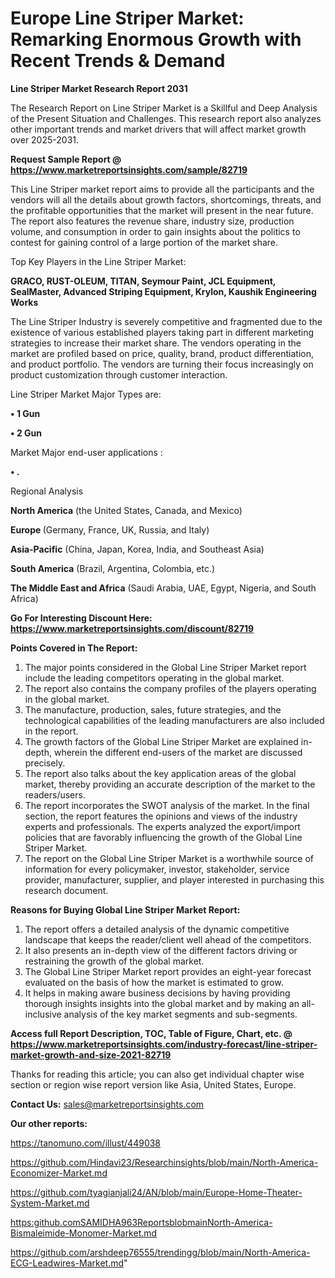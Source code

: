 # Europe Line Striper Market: Remarking Enormous Growth with Recent Trends & Demand

<strong>Line Striper Market Research Report 2031</strong>

The Research Report on Line Striper Market is a Skillful and Deep Analysis of the Present Situation and Challenges. This research report also analyzes other important trends and market drivers that will affect market growth over 2025-2031.

<strong>Request Sample Report @ <a href=https://www.marketreportsinsights.com/sample/82719>https://www.marketreportsinsights.com/sample/82719</a></strong>

This Line Striper market report aims to provide all the participants and the vendors will all the details about growth factors, shortcomings, threats, and the profitable opportunities that the market will present in the near future. The report also features the revenue share, industry size, production volume, and consumption in order to gain insights about the politics to contest for gaining control of a large portion of the market share.

Top Key Players in the Line Striper Market:

<strong>GRACO, RUST-OLEUM, TITAN, Seymour Paint, JCL Equipment, SealMaster, Advanced Striping Equipment, Krylon, Kaushik Engineering Works</strong>

The Line Striper Industry is severely competitive and fragmented due to the existence of various established players taking part in different marketing strategies to increase their market share. The vendors operating in the market are profiled based on price, quality, brand, product differentiation, and product portfolio. The vendors are turning their focus increasingly on product customization through customer interaction.

Line Striper Market Major Types are:

<strong>• 1 Gun

• 2 Gun</strong>

Market Major end-user applications :

<strong>• .</strong>

Regional Analysis

</u><strong><b>North America</b></strong> (the United States, Canada, and Mexico)

<strong><b>Europe </b></strong>(Germany, France, UK, Russia, and Italy)

<strong><b>Asia-Pacific</b></strong> (China, Japan, Korea, India, and Southeast Asia)

<strong><b>South America</b></strong> (Brazil, Argentina, Colombia, etc.)

<strong><b>The Middle East and Africa</b></strong> (Saudi Arabia, UAE, Egypt, Nigeria, and South Africa)

<strong>Go For Interesting Discount Here: <a href=https://www.marketreportsinsights.com/discount/82719>https://www.marketreportsinsights.com/discount/82719</a></strong>

<strong>Points Covered in The Report:</strong>
<ol>
  <li>The major points considered in the Global Line Striper Market report include the leading competitors operating in the global market.</li>
  <li>The report also contains the company profiles of the players operating in the global market.</li>
  <li>The manufacture, production, sales, future strategies, and the technological capabilities of the leading manufacturers are also included in the report.</li>
  <li>The growth factors of the Global Line Striper Market are explained in-depth, wherein the different end-users of the market are discussed precisely.</li>
  <li>The report also talks about the key application areas of the global market, thereby providing an accurate description of the market to the readers/users.</li>
  <li>The report incorporates the SWOT analysis of the market. In the final section, the report features the opinions and views of the industry experts and professionals. The experts analyzed the export/import policies that are favorably influencing the growth of the Global Line Striper Market.</li>
  <li>The report on the Global Line Striper Market is a worthwhile source of information for every policymaker, investor, stakeholder, service provider, manufacturer, supplier, and player interested in purchasing this research document.</li>
</ol>
<strong>Reasons for Buying Global Line Striper Market Report:</strong>

<ol>
  <li>The report offers a detailed analysis of the dynamic competitive landscape that keeps the reader/client well ahead of the competitors.</li>
  <li>It also presents an in-depth view of the different factors driving or restraining the growth of the global market.</li>
  <li>The Global Line Striper Market report provides an eight-year forecast evaluated on the basis of how the market is estimated to grow.</li>
  <li>It helps in making aware business decisions by having providing thorough insights insights into the global market and by making an all-inclusive analysis of the key market segments and sub-segments.</li>
</ol>
<strong>Access full Report Description, TOC, Table of Figure, Chart, etc. @ <a href=https://www.marketreportsinsights.com/industry-forecast/line-striper-market-growth-and-size-2021-82719>https://www.marketreportsinsights.com/industry-forecast/line-striper-market-growth-and-size-2021-82719</a></strong>


Thanks for reading this article; you can also get individual chapter wise section or region wise report version like Asia, United States, Europe.

<strong>Contact Us:</strong>
sales@marketreportsinsights.com

<strong>Our other reports:</strong>

<a href=https://tanomuno.com/illust/449038>https://tanomuno.com/illust/449038</a>

<a href=https://github.com/Hindavi23/Researchinsights/blob/main/North-America-Economizer-Market.md>https://github.com/Hindavi23/Researchinsights/blob/main/North-America-Economizer-Market.md</a>

<a href=https://github.com/tyagianjali24/AN/blob/main/Europe-Home-Theater-System-Market.md>https://github.com/tyagianjali24/AN/blob/main/Europe-Home-Theater-System-Market.md</a>

<a href=https:github.comSAMIDHA963ReportsblobmainNorth-America-Bismaleimide-Monomer-Market.md>https:github.comSAMIDHA963ReportsblobmainNorth-America-Bismaleimide-Monomer-Market.md</a>

<a href=https://github.com/arshdeep76555/trendingg/blob/main/North-America-ECG-Leadwires-Market.md>https://github.com/arshdeep76555/trendingg/blob/main/North-America-ECG-Leadwires-Market.md</a>"
